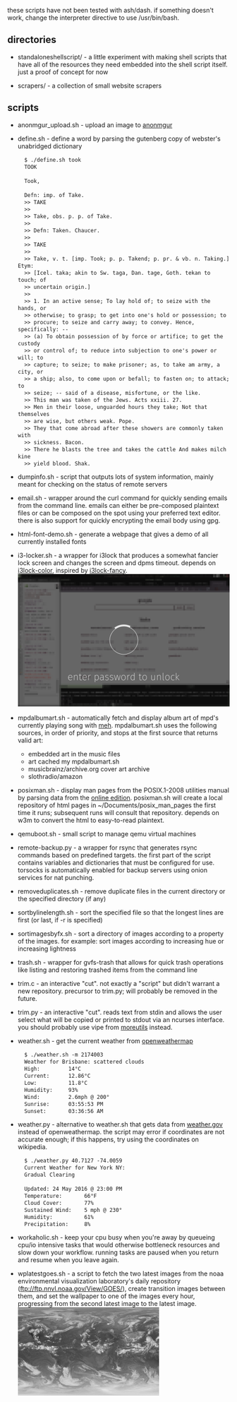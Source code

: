 these scripts have not been tested with ash/dash. if something doesn't work, change the interpreter directive to use /usr/bin/bash.

directories
-----------
* standaloneshellscript/ - a little experiment with making shell scripts that have all of the resources they need embedded into the shell script itself. just a proof of concept for now

* scrapers/ - a collection of small website scrapers

scripts
-------
* anonmgur\_upload.sh - upload an image to [anonmgur](https://anonmgur.com)

* define.sh - define a word by parsing the gutenberg copy of webster's unabridged dictionary

        $ ./define.sh took
        TOOK

        Took,

        Defn: imp. of Take.
        >> TAKE
        >>
        >> Take, obs. p. p. of Take.
        >>
        >> Defn: Taken. Chaucer.
        >>
        >> TAKE
        >>
        >> Take, v. t. [imp. Took; p. p. Takend; p. pr. & vb. n. Taking.] Etym:
        >> [Icel. taka; akin to Sw. taga, Dan. tage, Goth. tekan to touch; of
        >> uncertain origin.]
        >>
        >> 1. In an active sense; To lay hold of; to seize with the hands, or
        >> otherwise; to grasp; to get into one's hold or possession; to
        >> procure; to seize and carry away; to convey. Hence, specifically: --
        >> (a) To obtain possession of by force or artifice; to get the custody
        >> or control of; to reduce into subjection to one's power or will; to
        >> capture; to seize; to make prisoner; as, to take am army, a city, or
        >> a ship; also, to come upon or befall; to fasten on; to attack; to
        >> seize; -- said of a disease, misfortune, or the like.
        >> This man was taken of the Jews. Acts xxiii. 27.
        >> Men in their loose, unguarded hours they take; Not that themselves
        >> are wise, but others weak. Pope.
        >> They that come abroad after these showers are commonly taken with
        >> sickness. Bacon.
        >> There he blasts the tree and takes the cattle And makes milch kine
        >> yield blood. Shak.

* dumpinfo.sh - script that outputs lots of system information, mainly meant for checking on the status of remote servers

* email.sh - wrapper around the curl command for quickly sending emails from the command line. emails can either be pre-composed plaintext files or can be composed on the spot using your preferred text editor. there is also support for quickly encrypting the email body using gpg.

* html-font-demo.sh - generate a webpage that gives a demo of all currently installed fonts

* i3-locker.sh - a wrapper for i3lock that produces a somewhat fancier lock screen and changes the screen and dpms timeout. depends on [i3lock-color](https://github.com/eBrnd/i3lock-color), inspired by [i3lock-fancy](https://github.com/meskarune/i3lock-fancy).
![demo image](README-images/i3-locker-demo.png)

* mpdalbumart.sh - automatically fetch and display album art of mpd's currently playing song with [meh](http://www.johnhawthorn.com/meh/). mpdalbumart.sh uses the following sources, in order of priority, and stops at the first source that returns valid art:
  * embedded art in the music files
  * art cached my mpdalbumart.sh
  * musicbrainz/archive.org cover art archive
  * slothradio/amazon

* posixman.sh - display man pages from the POSIX.1-2008 utilities manual by parsing data from the [online edition](http://pubs.opengroup.org/onlinepubs/9699919799/). posixman.sh will create a local repository of html pages in ~/Documents/posix_man_pages the first time it runs; subsequent runs will consult that repository. depends on w3m to convert the html to easy-to-read plaintext.

* qemuboot.sh - small script to manage qemu virtual machines

* remote-backup.py - a wrapper for rsync that generates rsync commands based on predefined targets. the first part of the script contains variables and dictionaries that must be configured for use. torsocks is automatically enabled for backup servers using onion services for nat punching.

* removeduplicates.sh - remove duplicate files in the current directory or the specified directory (if any)

* sortbylinelength.sh - sort the specified file so that the longest lines are first (or last, if -r is specified)

* sortimagesbyfx.sh - sort a directory of images according to a property of the images. for example: sort images according to increasing hue or increasing lightness

* trash.sh - wrapper for gvfs-trash that allows for quick trash operations like listing and restoring trashed items from the command line

* trim.c - an interactive "cut". not exactly a "script" but didn't warrant a new repository. precursor to trim.py; will probably be removed in the future.

* trim.py - an interactive "cut". reads text from stdin and allows the user select what will be copied or printed to stdout via an ncurses interface. you should probably use vipe from [moreutils](https://joeyh.name/code/moreutils/) instead.

* weather.sh - get the current weather from [openweathermap](http://openweathermap.org)

        $ ./weather.sh -m 2174003
        Weather for Brisbane: scattered clouds
        High:         14°C
        Current:      12.86°C
        Low:          11.8°C
        Humidity:     93%
        Wind:         2.6mph @ 200°
        Sunrise:      03:55:53 PM
        Sunset:       03:36:56 AM

* weather.py - alternative to weather.sh that gets data from [weather.gov](http://weather.gov) instead of openweathermap. the script may error if coordinates are not accurate enough; if this happens, try using the coordinates on wikipedia.

        $ ./weather.py 40.7127 -74.0059
        Current Weather for New York NY:
        Gradual Clearing

        Updated: 24 May 2016 @ 23:00 PM
        Temperature:       66°F
        Cloud Cover:       77%
        Sustained Wind:    5 mph @ 230°
        Humidity:          61%
        Precipitation:     8%

* workaholic.sh - keep your cpu busy when you're away by queueing cpu/io intensive tasks that would otherwise bottleneck resources and slow down your workflow. running tasks are paused when you return and resume when you leave again.

* wplatestgoes.sh - a script to fetch the two latest images from the noaa environmental visualization laboratory's daily repository (ftp://ftp.nnvl.noaa.gov/View/GOES/), create transition images between them, and set the wallpaper to one of the images every hour, progressing from the second latest image to the latest image.
![demo image](README-images/wplatestgoes-demo.gif)
